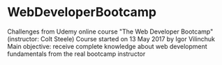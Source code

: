 # WebDeveloperBootcamp
Challenges from Udemy online course "The Web Developer Bootcamp" (instructor: Colt Steele)
Course started on 13 May 2017 by Igor Vilinchuk
Main objective: receive complete knowledge about web development fundamentals from the real bootcamp instructor
